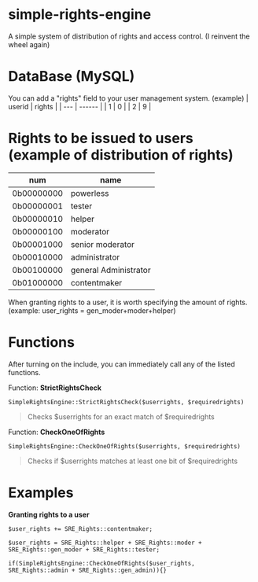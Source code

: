 # simple-rights-engine
A simple system of distribution of rights and access control. (I reinvent the wheel again)

# DataBase (MySQL)
You can add a "rights" field to your user management system. (example)
| userid | rights |
| ---    | ------ |
| 1      |   0    |
| 2      |   9    |

# Rights to be issued to users (example of distribution of rights) 
| num         | name                  |
| ----------- | --------------------- |
| 0b00000000  | powerless             |
| 0b00000001  | tester                |
| 0b00000010  | helper                |
| 0b00000100  | moderator             |
| 0b00001000  | senior moderator      |
| 0b00010000  | administrator         |
| 0b00100000  | general Administrator |
| 0b01000000  | contentmaker          |

When granting rights to a user, it is worth specifying the amount of rights. (example: user_rights = gen_moder+moder+helper)

# Functions
After turning on the include, you can immediately call any of the listed functions.

Function: **StrictRightsCheck**
```
SimpleRightsEngine::StrictRightsCheck($userrights, $requiredrights)
```
>Checks $userrights for an exact match of $requiredrights

Function: **CheckOneOfRights**
```
SimpleRightsEngine::CheckOneOfRights($userrights, $requiredrights)
```
>Checks if $userrights matches at least one bit of $requiredrights

# Examples
**Granting rights to a user**
```
$user_rights += SRE_Rights::contentmaker;
```
```
$user_rights = SRE_Rights::helper + SRE_Rights::moder + SRE_Rights::gen_moder + SRE_Rights::tester;
```
```
if(SimpleRightsEngine::CheckOneOfRights($user_rights, SRE_Rights::admin + SRE_Rights::gen_admin)){}
```
